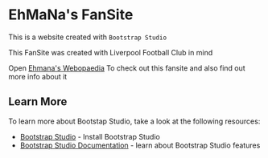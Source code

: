 # EhMaNa's FanSite 
This is a website created with `Bootstrap Studio`

This FanSite was created with Liverpool Football Club in mind

Open [Ehmana's Webopaedia](https://ehmana.github.io/Ehmana%20Workshop.html)
To check out this fansite and also find out more info about it

## Learn More

To learn more about Bootstap Studio, take a look at the following resources:

- [Bootstrap Studio](https://bootstrapstudio.io) - Install Bootstrap Studio
- [Bootstrap Studio Documentation](https://bootstrapstudio.io/docs/) - learn about Bootstrap Studio features 